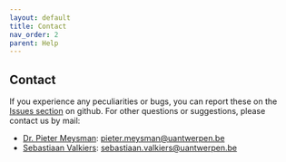 ```yaml
---
layout: default
title: Contact
nav_order: 2
parent: Help
---
```


##  Contact

If you experience any peculiarities or bugs, you can report these on the [Issues section](https://github.com/svalkiers/clusTCR/issues) on github. For other questions or suggestions, please contact us by mail:

- [Dr. Pieter Meysman](https://www.uantwerpen.be/nl/personeel/pieter-meysman/): pieter.meysman@uantwerpen.be
- [Sebastiaan Valkiers](https://www.uantwerpen.be/en/staff/sebastiaan-valkiers_21954/): sebastiaan.valkiers@uantwerpen.be